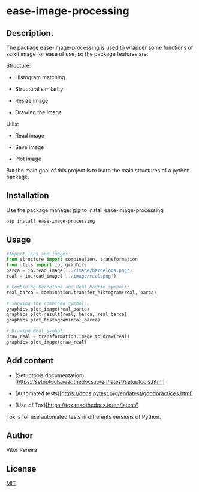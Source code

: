 # ease-image-processing

## Description. 

The package ease-image-processing is used to wrapper some functions of scikit image for ease of use, so the package features are:

Structure:

- Histogram matching 

- Structural similarity 

- Resize image

- Drawing the image

Utils:

- Read image

- Save image

- Plot image

But the main goal of this project is to learn the main structures of a python package.

## Installation

Use the package manager [pip](https://pip.pypa.io/en/stable/) to install ease-image-processing

```bash
pip install ease-image-processing
```

## Usage

```python
#Import libs and images:
from structure import combination, transformation
from utils import io, graphics
barca = io.read_image('../image/barcelona.png')
real = io.read_image('../image/real.png')

# Combining Barcelona and Real Madrid symbols:
real_barca = combination.transfer_histogram(real, barca)

# Showing the combined symbol:
graphics.plot_image(real_barca)
graphics.plot_result(real, barca, real_barca)
graphics.plot_histogram(real_barca)

# Drawing Real symbol:
draw_real = transformation.image_to_draw(real)
graphics.plot_image(draw_real)

```

## Add content 

- (Setuptools documentation)[https://setuptools.readthedocs.io/en/latest/setuptools.html]

- (Automated tests)[https://docs.pytest.org/en/latest/goodpractices.html]

- (Use of Tox)[https://tox.readthedocs.io/en/latest/]

Tox is for use automated tests in differents versions of Python.


## Author
Vitor Pereira

## License
[MIT](https://choosealicense.com/licenses/mit/)
